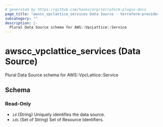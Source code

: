```yaml
---
# generated by https://github.com/hashicorp/terraform-plugin-docs
page_title: "awscc_vpclattice_services Data Source - terraform-provider-awscc"
subcategory: ""
description: |-
  Plural Data Source schema for AWS::VpcLattice::Service
---
```


# awscc_vpclattice_services (Data Source)

Plural Data Source schema for AWS::VpcLattice::Service



<!-- schema generated by tfplugindocs -->
## Schema

### Read-Only

- `id` (String) Uniquely identifies the data source.
- `ids` (Set of String) Set of Resource Identifiers.
